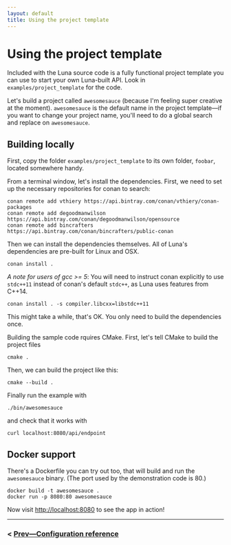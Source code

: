```yaml
---
layout: default
title: Using the project template
---
```


# Using the project template

Included with the Luna source code is a fully functional project template you can use to start your own Luna-built API. Look in `examples/project_template` for the code.

Let's build a project called `awesomesauce` (because I'm feeling super creative at the moment). `awesomesauce` is the default name in the project template—if you want to change your project name, you'll need to do a global search and replace on `awesomesauce`.

## Building locally

First, copy the folder `examples/project_template` to its own folder, `foobar`, located somewhere handy.

From a terminal window, let's install the dependencies. First, we need to set up the necessary repositories for conan to search:

```shell
conan remote add vthiery https://api.bintray.com/conan/vthiery/conan-packages
conan remote add degoodmanwilson https://api.bintray.com/conan/degoodmanwilson/opensource
conan remote add bincrafters https://api.bintray.com/conan/bincrafters/public-conan
```

Then we can install the dependencies themselves. All of Luna's dependencies are pre-built for Linux and OSX.

```shell
conan install .
```

*A note for users of gcc >= 5*: You will need to instruct conan explicitly to use `stdc++11` instead of conan's default `stdc++`, as Luna uses features from C++14.

```shell
conan install . -s compiler.libcxx=libstdc++11
```

This might take a while, that's OK. You only need to build the dependencies once.

Building the sample code rquires CMake. First, let's tell CMake to build the project files

```shell
cmake .
```

Then, we can build the project like this:

```shell
cmake --build .
```

Finally run the example with 
```shell
./bin/awesomesauce
```

and check that it works with
```shell
curl localhost:8080/api/endpoint
```

## Docker support

There's a Dockerfile you can try out too, that will build and run the `awesomesauce` binary. (The port used by the demonstration code is 80.)

```shell
docker build -t awesomesauce .
docker run -p 8080:80 awesomesauce
```

Now visit [http://localhost:8080](http://localhost:8080) to see the app in action!

----

### < [Prev—Configuration reference](configuration.md)
